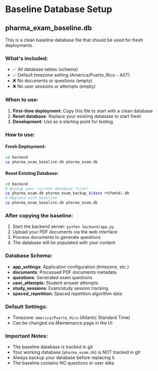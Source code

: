 # Baseline Database Setup

## pharma_exam_baseline.db

This is a clean baseline database file that should be used for fresh deployments.

### What's included:
- ✅ All database tables (schema)
- ✅ Default timezone setting (America/Puerto_Rico - AST)
- ❌ No documents or questions (empty)
- ❌ No user sessions or attempts (empty)

### When to use:
1. **First-time deployment**: Copy this file to start with a clean database
2. **Reset database**: Replace your existing database to start fresh
3. **Development**: Use as a starting point for testing

### How to use:

#### Fresh Deployment:
```bash
cd backend
cp pharma_exam_baseline.db pharma_exam.db
```

#### Reset Existing Database:
```bash
cd backend
# Backup your current database first!
cp pharma_exam.db pharma_exam_backup_$(date +%Y%m%d).db
# Replace with baseline
cp pharma_exam_baseline.db pharma_exam.db
```

### After copying the baseline:
1. Start the backend server: `python backend/app.py`
2. Upload your PDF documents via the web interface
3. Process documents to generate questions
4. The database will be populated with your content

### Database Schema:
- **app_settings**: Application configuration (timezone, etc.)
- **documents**: Processed PDF documents metadata
- **questions**: Generated exam questions
- **user_attempts**: Student answer attempts
- **study_sessions**: Exam/study session tracking
- **spaced_repetition**: Spaced repetition algorithm data

### Default Settings:
- Timezone: `America/Puerto_Rico` (Atlantic Standard Time)
- Can be changed via Maintenance page in the UI

### Important Notes:
- The baseline database is tracked in git
- Your working database (`pharma_exam.db`) is NOT tracked in git
- Always backup your database before replacing it
- The baseline contains NO questions or user data

